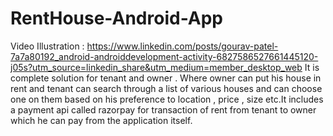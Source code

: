# RentHouse-Android-App
Video Illustration : https://www.linkedin.com/posts/gourav-patel-7a7a80192_android-androiddevelopment-activity-6827586527661445120-j05s?utm_source=linkedin_share&utm_medium=member_desktop_web
It is  complete solution for tenant and owner . Where owner can put his house in rent and tenant can search through a list of various houses and can choose one on them based on his preference to location , price , size etc.It includes a payment api called razorpay for transaction of rent from tenant to owner which he can pay from the application itself.
